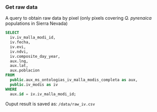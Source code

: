 ### Get raw data

A query to obtain raw data by pixel (only pixels covering *Q. pyrenaica* populations in Sierra Nevada)

```sql 
SELECT 
  iv.iv_malla_modi_id, 
  iv.fecha, 
  iv.evi, 
  iv.ndvi, 
  iv.composite_day_year,
  aux.lng, 
  aux.lat, 
  aux.poblacion 
FROM 
  public.aux_ms_ontologias_iv_malla_modis_completa as aux, 
  public.iv_modis as iv
WHERE 
  aux.id = iv.iv_malla_modi_id;
```

Ouput result is saved as: `/data/raw_iv.csv`  


